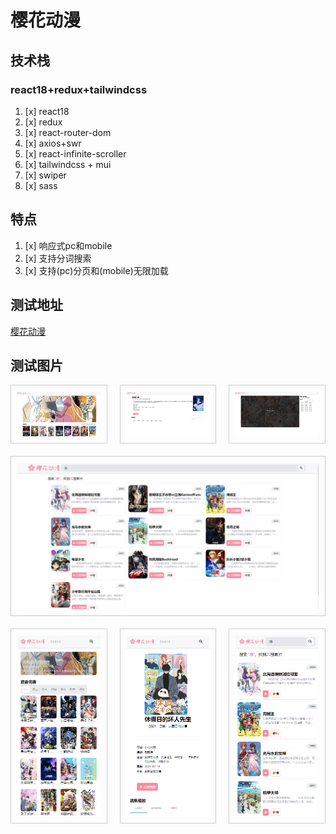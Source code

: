 # 樱花动漫

## 技术栈

<h3>react18+redux+tailwindcss</h3>

1. [x] react18
2. [x] redux
3. [x] react-router-dom
4. [x] axios+swr
5. [x] react-infinite-scroller
6. [x] tailwindcss + mui
7. [x] swiper
8. [x] sass

## 特点

1. [x] 响应式pc和mobile
2. [x] 支持分词搜索
3. [x] 支持(pc)分页和(mobile)无限加载

## 测试地址

[樱花动漫](http://185.242.234.97:10002/)

## 测试图片

<div style="display: grid;grid-template-columns: repeat(3, 1fr);gap: 20px;">
  <div style="border: 1px solid #ccc;padding: 10px;"><img style="width: 100%;height: 100%;object-fit: cover;" src="./assets/home.png" alt="home"></div>
  <div style="border: 1px solid #ccc;padding: 10px;"><img style="width: 100%;height: 100%;object-fit: cover;" src="./assets/detail.png" alt="detail"></div>
  <div style="border: 1px solid #ccc;padding: 10px;"><img style="width: 100%;height: 100%;object-fit: cover;" src="./assets/play.png" alt="play"></div>
  <div style="border: 1px solid #ccc;padding: 10px;grid-column: 1 / -1;"><img style="width: 100%;height: 100%;object-fit: cover;" src="./assets/search.png" alt="search"></div>
  <div style="border: 1px solid #ccc;padding: 10px;"><img style="width: 100%;height: 100%;object-fit: cover;" src="./assets/home-mobile.png" alt="home-mobile"></div>
  <div style="border: 1px solid #ccc;padding: 10px;"><img style="width: 100%;height: 100%;object-fit: cover;" src="./assets/detail-mobile.png" alt="detail-mobile"></div>
  <div style="border: 1px solid #ccc;padding: 10px;"><img style="width: 100%;height: 100%;object-fit: cover;" src="./assets/search-mobile.png" alt="search-mobile"></div>
</div>
